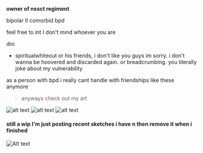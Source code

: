 **owner of nssct regiment**

bipolar II comorbid bpd

feel free to int I don't mind whoever you are

dni:
- spiritualwhiteout or his friends, i don't like you guys im sorry. i don't wanna be hoovered and discarded again. or breadcrumbing. you literally joke about my vulnerability

as a person with bpd i really cant handle with friendships like these anymore
 
> anyways check out my art

![alt text](https://files.catbox.moe/p3im38.png)
![alt text](https://files.catbox.moe/d80ahu.jpg)
![alt text](https://files.catbox.moe/n75jco.png)
#### still a wip I'm just posting recent sketches i have n then remove it when i finished
![Alt text](https://files.catbox.moe/ztam00.jpg)
